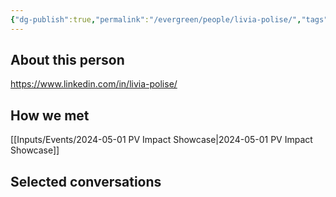 ```yaml
---
{"dg-publish":true,"permalink":"/evergreen/people/livia-polise/","tags":["people"]}
---
```


## About this person
https://www.linkedin.com/in/livia-polise/

## How we met
[[Inputs/Events/2024-05-01 PV Impact Showcase\|2024-05-01 PV Impact Showcase]]

## Selected conversations
